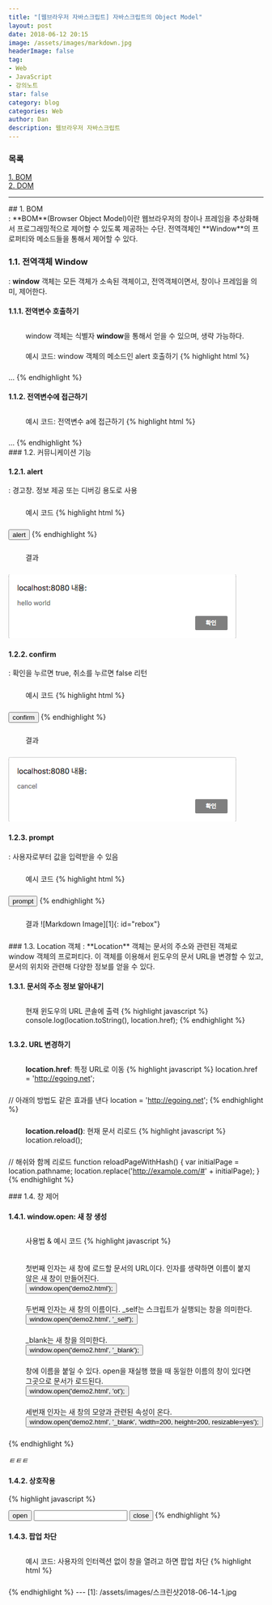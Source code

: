 ```yaml
---
title: "[웹브라우저 자바스크립트] 자바스크립트의 Object Model"
layout: post
date: 2018-06-12 20:15
image: /assets/images/markdown.jpg
headerImage: false
tag:
- Web
- JavaScript
- 강의노트
star: false
category: blog
categories: Web
author: Dan
description: 웹브라우저 자바스크립트
---
```


### 목록
<a href="#one">1. BOM</a><br>
<a href="#two">2. DOM</a><br>


---
<div id="one"></div>
## 1. BOM
<div class="underlined"></div>
: <span class="evidence-yellow">**BOM**(Browser Object Model)</span>이란 웹브라우저의 창이나 프레임을 추상화해서 프로그래밍적으로 제어할 수 있도록 제공하는 수단. 전역객체인 <span class="evidence-yellow">**Window**</span>의 프로퍼티와 메소드들을 통해서 제어할 수 있다.

### 1.1. 전역객체 Window
: <span class="evidence-yellow">**window**</span> 객체는 모든 객체가 소속된 객체이고, 전역객체이면서, 창이나 프레임을 의미, 제어한다.

#### 1.1.1. 전역변수 호출하기
* window 객체는 식별자 <span class="evidence-yellow">**window**</span>을 통해서 얻을 수 있으며, 생략 가능하다.
* 예시 코드: window 객체의 메소드인 alert 호출하기
{% highlight html %}
<!DOCTYPE html>
<html>
<script>
    alert('Hello world');
    window.alert('Hello world');
</script>
<body>
 ...
</body>
</html>
{% endhighlight %}

#### 1.1.2. 전역변수에 접근하기
* 예시 코드: 전역변수 a에 접근하기
{% highlight html %}
<!DOCTYPE html>
<html>
<script>
    var a = 1;
    alert(a);
    alert(window.a);
</script>
<body>
 ...
</body>
</html>
{% endhighlight %}

<div class="breaker"></div>
### 1.2. 커뮤니케이션 기능

#### 1.2.1. alert
: 경고창. 정보 제공 또는 디버깅 용도로 사용
* 예시 코드
{% highlight html %}
<!DOCTYPE html>
<html>
    <body>
        <input type="button" value="alert" onclick="alert('hello world');" />
    </body>
</html>
{% endhighlight %}

* 결과
<div id="rebox"> <a href="/assets/images/스크린샷2018-06-12-1.jpg"><img src="/assets/images/스크린샷2018-06-12-1.jpg"></a></div>

#### 1.2.2. confirm
: 확인을 누르면 true, 취소를 누르면 false 리턴
* 예시 코드
{% highlight html %}
<!DOCTYPE html>
<html>
    <body>
        <input type="button" value="confirm" onclick="func_confirm()" />
        <script>
            function func_confirm(){
                if(confirm('ok?')){
                    alert('ok');
                } else {
                    alert('cancel');
                }
            }
        </script>
    </body>
</html>
{% endhighlight %}

* 결과
<div id="rebox"> <a href="/assets/images/스크린샷2018-06-12-2.jpg"><img src="/assets/images/스크린샷2018-06-12-2.jpg"></a></div>

#### 1.2.3. prompt
: 사용자로부터 값을 입력받을 수 있음
* 예시 코드
{% highlight html %}
<!DOCTYPE html>
<html>
    <body>
        <input type="button" value="prompt" onclick="func_prompt()" />
        <script>
            function func_prompt(){
                if(prompt('id?') === 'egoing'){
                    alert('welcome');
                } else {
                    alert('fail');
                }
            }
        </script>
    </body>
</html>
{% endhighlight %}

* 결과
![Markdown Image][1]{: id="rebox"}

<div class="breaker"></div>
### 1.3. Location 객체
: <span class="evidence-yellow">**Location**</span> 객체는 문서의 주소와 관련된 객체로 window 객체의 프로퍼티다. 이 객체를 이용해서 윈도우의 문서 URL을 변경할 수 있고, 문서의 위치와 관련해 다양한 정보를 얻을 수 있다.

#### 1.3.1. 문서의 주소 정보 알아내기

* 현재 윈도우의 URL 콘솔에 출력
{% highlight javascript %}
console.log(location.toString(), location.href);
{% endhighlight %}

#### 1.3.2. URL 변경하기

* **location.href**: 특정 URL로 이동
{% highlight javascript %}
location.href = 'http://egoing.net';

// 아래의 방법도 같은 효과를 낸다
location = 'http://egoing.net';
{% endhighlight %}

* **location.reload()**: 현재 문서 리로드
{% highlight javascript %}
location.reload();

// 해쉬와 함께 리로드
function reloadPageWithHash() {
  var initialPage = location.pathname;
  location.replace('http://example.com/#' + initialPage);
}
{% endhighlight %}

<div class="breaker"></div>
### 1.4. 창 제어

#### 1.4.1. window.open: 새 창 생성
* 사용법 & 예시 코드
{% highlight javascript %}
<!DOCTYPE html>
<html>
<style>li {padding:10px; list-style: none}</style>
<body>
<ul>
    <li>
        첫번째 인자는 새 창에 로드할 문서의 URL이다. 인자를 생략하면 이름이 붙지 않은 새 창이 만들어진다.<br />
        <input type="button" onclick="open1()" value="window.open('demo2.html');" />
    </li>
    <li>
        두번째 인자는 새 창의 이름이다. _self는 스크립트가 실행되는 창을 의미한다.<br />
        <input type="button" onclick="open2()" value="window.open('demo2.html', '_self');" />
    </li>
    <li>
        _blank는 새 창을 의미한다. <br />
        <input type="button" onclick="open3()" value="window.open('demo2.html', '_blank');" />
    </li>
    <li>
        창에 이름을 붙일 수 있다. open을 재실행 했을 때 동일한 이름의 창이 있다면 그곳으로 문서가 로드된다.<br />
        <input type="button" onclick="open4()" value="window.open('demo2.html', 'ot');" />
    </li>
    <li>
        세번재 인자는 새 창의 모양과 관련된 속성이 온다.<br />
        <input type="button" onclick="open5()" value="window.open('demo2.html', '_blank', 'width=200, height=200, resizable=yes');" />
    </li>
</ul>

<script>
function open1(){
    window.open('demo2.html');
}
function open2(){
    window.open('demo2.html', '_self');
}
function open3(){
    window.open('demo2.html', '_blank');
}
function open4(){
    window.open('demo2.html', 'ot');
}
function open5(){
    window.open('demo2.html', '_blank', 'width=200, height=200, resizable=no');
}
</script>
</body>
</html>
{% endhighlight %}

_ㅌㅌㅌ_

#### 1.4.2. 상호작용
{% highlight javascript %}
<!DOCTYPE html>
<html>
<body>
    <input type="button" value="open" onclick="winopen();" />
    <input type="text" onkeypress="winmessage(this.value)" />
    <input type="button" value="close" onclick="winclose()" />
    <script>
    // 버튼 클릭 시 새 창 열기
    function winopen(){
        win = window.open('demo2.html', 'ot', 'width=300px, height=500px');
    }
    // 사용자가 입력한 메시지를 해당 창에 출력, 저장
    function winmessage(msg){
        win.document.getElementById('message').innerText=msg;
    }
    // 창 닫기
    function winclose(){
        win.close();
    }
    </script>
</body>
</html>
{% endhighlight %}


#### 1.4.3. 팝업 차단
* 예시 코드: 사용자의 인터렉션 없이 창을 열려고 하면 팝업 차단
{% highlight html %}
<!DOCTYPE html>
<html>
<body>
    <script>
    window.open('demo2.html');
    </script>
</body>
</html>
{% endhighlight %}
---
[1]: /assets/images/스크린샷2018-06-14-1.jpg
